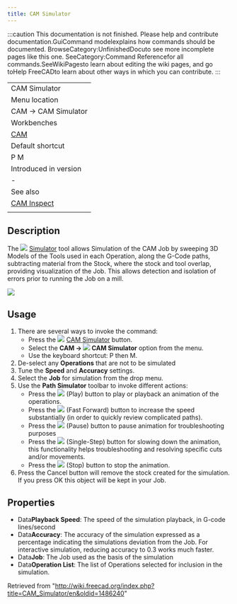 ```yaml
---
title: CAM Simulator
---
```


:::caution
This documentation is not finished. Please help and contribute documentation.GuiCommand modelexplains how commands should be documented. BrowseCategory:UnfinishedDocuto see more incomplete pages like this one. SeeCategory:Command Referencefor all commands.SeeWikiPagesto learn about editing the wiki pages, and go toHelp FreeCADto learn about other ways in which you can contribute.
:::

|                                           |
| ----------------------------------------- |
| CAM Simulator                             |
| Menu location                             |
| CAM → CAM Simulator                       |
| Workbenches                               |
| [CAM](/CAM_Workbench "CAM Workbench")     |
| Default shortcut                          |
| P M                                       |
| Introduced in version                     |
| -                                         |
| See also                                  |
| [CAM Inspect](/CAM_Inspect "CAM Inspect") |
|                                           |

## Description

The ![](/images/CAM_Simulator.svg) [Simulator](/CAM_Simulator "CAM Simulator") tool allows Simulation of the CAM Job by sweeping 3D Models of the Tools used in each Operation, along the G-Code paths, subtracting material from the Stock, where the stock and tool overlap, providing visualization of the Job. This allows detection and isolation of errors prior to running the Job on a mill.

![](/images/Path-Simulation.gif)

## Usage

1. There are several ways to invoke the command:
   - Press the ![](/images/CAM_Simulator.svg) [CAM Simulator](/CAM_Simulator "CAM Simulator") button.
   - Select the **CAM → ![](/images/CAM_Simulator.svg) CAM Simulator** option from the menu.
   - Use the keyboard shortcut: P then M.
2. De-select any **Operations** that are not to be simulated
3. Tune the **Speed** and **Accuracy** settings.
4. Select the **Job** for simulation from the drop menu.
5. Use the **Path Simulator** toolbar to invoke different actions:
   - Press the ![](/images/CAM_BPlay.svg) (Play) button to play or playback an animation of the operations.
   - Press the ![](/images/CAM_BFastForward.svg) (Fast Forward) button to increase the speed substantially (in order to quickly review complicated paths).
   - Press the ![](/images/CAM_BPause.svg) (Pause) button to pause animation for troubleshooting purposes
   - Press the ![](/images/CAM_BStep.svg) (Single-Step) button for slowing down the animation, this functionality helps troubleshooting and resolving specific cuts and/or movements.
   - Press the ![](/images/CAM_BStop.svg) (Stop) button to stop the animation.
6. Press the Cancel button will remove the stock created for the simulation. If you press OK this object will be kept in your Job.

## Properties

- Data**Playback Speed**: The speed of the simulation playback, in G-code lines/second
- Data**Accuracy**: The accuracy of the simulation expressed as a percentage indicating the simulations deviation from the Job. For interactive simulation, reducing accuracy to 0.3 works much faster.
- Data**Job**: The Job used as the basis of the simulation
- Data**Operation List**: The list of Operations selected for inclusion in the simulation.

Retrieved from "<http://wiki.freecad.org/index.php?title=CAM_Simulator/en&oldid=1486240>"
